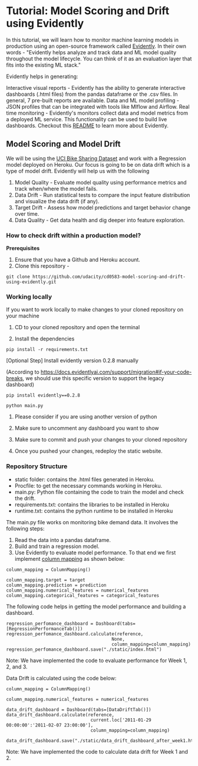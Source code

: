 # Tutorial: Model Scoring and Drift using Evidently


In this tutorial, we will learn how to monitor machine learning models in production using an open-source framework called [Evidently](https://github.com/evidentlyai/evidently). In their own words - "Evidently helps analyze and track data and ML model quality throughout the model lifecycle. You can think of it as an evaluation layer that fits into the existing ML stack."

Evidently helps in generating:

Interactive visual reports - Evidently has the ability to generate interactive dashboards (.html files) from the pandas dataframe or the .csv files. In general, 7 pre-built reports are available.
Data and ML model profiling - JSON profiles that can be integrated with tools like Mlflow and Airflow.
Real time monitoring - Evidently's monitors collect data and model metrics from a deployed ML service. This functionality can be used to build live dashboards.
Checkout this [README](https://github.com/evidentlyai/evidently/blob/main/README.md) to learn more about Evidently.

## Model Scoring and Model Drift
We will be using the [UCI Bike Sharing Dataset](https://archive.ics.uci.edu/ml/datasets/bike+sharing+dataset) and work with a Regression model deployed on Heroku. Our focus is going to be on data drift which is a type of model drift. Evidently will help us with the following

1. Model Quality - Evaluate model quality using performance metrics and track when/where the model fails.
2. Data Drift - Run statistical tests to compare the input feature distribution and visualize the data drift (if any).
3. Target Drift - Assess how model predictions and target behavior change over time.
4. Data Quality - Get data health and dig deeper into feature exploration.

### How to check drift within a production model?

**Prerequisites**

1. Ensure that you have a Github and Heroku account.
2. Clone this repository -
```
git clone https://github.com/udacity/cd0583-model-scoring-and-drift-using-evidently.git
```

### Working locally

If you want to work locally to make changes to your cloned repository on your machine

1. CD to your cloned repository and open the terminal

2. Install the dependencies

```
pip install -r requirements.txt
```

[Optional Step] Install evidently version 0.2.8 manually

(According to https://docs.evidentlyai.com/support/migration#if-your-code-breaks, we should use this specific version to support the legacy dashboard)

```
pip install evidently==0.2.8

python main.py
```

1. Please consider if you are using another version of python

2. Make sure to uncomment any dashboard you want to show

3. Make sure to commit and push your changes to your cloned repository

4. Once you pushed your changes, redeploy the static website.

### Repository Structure

- static folder: contains the .html files generated in Heroku.
- Procfile: to get the necessary commands working in Heroku.
- main.py: Python file containing the code to train the model and check the drift.
- requirements.txt: contains the libraries to be installed in Heroku
- runtime.txt: contains the python runtime to be installed in Heroku

The main.py file works on monitoring bike demand data. It involves the following steps:

1. Read the data into a pandas dataframe.
2. Build and train a regression model.
3. Use Evidently to evaluate model performance. To that end we first implement 
[column mapping](https://github.com/evidentlyai/evidently/blob/main/docs/book/dashboards/column_mapping.md) as shown below:

```
column_mapping = ColumnMapping()

column_mapping.target = target
column_mapping.prediction = prediction
column_mapping.numerical_features = numerical_features
column_mapping.categorical_features = categorical_features
```

The following code helps in getting the model performance and building a dashboard.

```
regression_perfomance_dashboard = Dashboard(tabs=[RegressionPerformanceTab()])
regression_perfomance_dashboard.calculate(reference, 
                                        None,  
                                        column_mapping=column_mapping)
regression_perfomance_dashboard.save("./static/index.html")
```

Note: We have implemented the code to evaluate performance for Week 1, 2, and 3.

Data Drift is calculated using the code below:

```
column_mapping = ColumnMapping()

column_mapping.numerical_features = numerical_features

data_drift_dashboard = Dashboard(tabs=[DataDriftTab()])
data_drift_dashboard.calculate(reference, 
                                current.loc['2011-01-29 00:00:00':'2011-02-07 23:00:00'], 
                                column_mapping=column_mapping)

data_drift_dashboard.save("./static/data_drift_dashboard_after_week1.html")
```

Note: We have implemented the code to calculate data drift for Week 1 and 2.